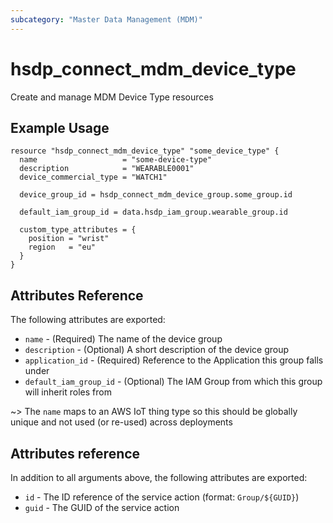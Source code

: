 ```yaml
---
subcategory: "Master Data Management (MDM)"
---
```


# hsdp_connect_mdm_device_type

Create and manage MDM Device Type resources

## Example Usage

```hcl
resource "hsdp_connect_mdm_device_type" "some_device_type" {
  name                   = "some-device-type"
  description            = "WEARABLE0001"
  device_commercial_type = "WATCH1"
  
  device_group_id = hsdp_connect_mdm_device_group.some_group.id
  
  default_iam_group_id = data.hsdp_iam_group.wearable_group.id
  
  custom_type_attributes = {
    position = "wrist"
    region   = "eu"
  }
}
```

## Attributes Reference

The following attributes are exported:

* `name` - (Required) The name of the device group
* `description` - (Optional) A short description of the device group
* `application_id` - (Required) Reference to the Application this group falls under
* `default_iam_group_id` - (Optional) The IAM Group from which this group will inherit roles from

~> The `name` maps to an AWS IoT thing type so this should be globally unique and not used (or re-used) across deployments

## Attributes reference

In addition to all arguments above, the following attributes are exported:

* `id` - The ID reference of the service action (format: `Group/${GUID}`)
* `guid` - The GUID of the service action
